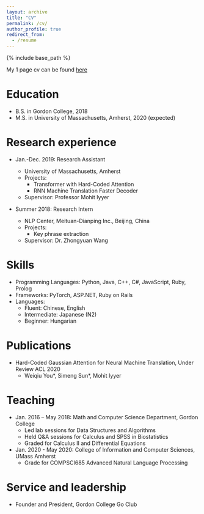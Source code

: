 ```yaml
---
layout: archive
title: "CV"
permalink: /cv/
author_profile: true
redirect_from:
  - /resume
---
```


{% include base_path %}

My 1 page cv can be found [here](/assets/cv.pdf)

Education
======
* B.S. in Gordon College, 2018
* M.S. in University of Massachusetts, Amherst, 2020 (expected)

Research experience
======
* Jan.-Dec. 2019: Research Assistant
  * University of Massachusetts, Amherst
  * Projects:
    * Transformer with Hard-Coded Attention
    * RNN Machine Translation Faster Decoder
  * Supervisor: Professor Mohit Iyyer

* Summer 2018: Research Intern
  * NLP Center, Meituan-Dianping Inc., Beijing, China
  * Projects:
    * Key phrase extraction
  * Supervisor: Dr. Zhongyuan Wang

Skills
======
* Programming Languages: Python, Java, C++, C#, JavaScript, Ruby, Prolog
* Frameworks: PyTorch, ASP.NET, Ruby on Rails
* Languages:
  * Fluent: Chinese, English
  * Intermediate: Japanese (N2)
  * Beginner: Hungarian

Publications
======
* Hard-Coded Gaussian Attention for Neural Machine Translation, Under Review ACL 2020
  * Weiqiu You\*, Simeng Sun\*, Mohit Iyyer

Teaching
======
* Jan. 2016 – May 2018: Math and Computer Science Department, Gordon College
  * Led lab sessions for Data Structures and Algorithms
  * Held Q&A sessions for Calculus and SPSS in Biostatistics
  * Graded for Calculus II and Differential Equations
* Jan. 2020 - May 2020: College of Information and Computer Sciences, UMass Amherst
  * Grade for COMPSCI685 Advanced Natural Language Processing

Service and leadership
======
* Founder and President, Gordon College Go Club
